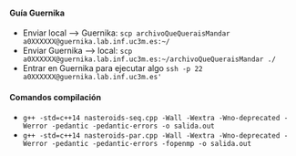 #### Guía Guernika

- Enviar local --> Guernika: ```scp archivoQueQueraisMandar a0XXXXXX@guernika.lab.inf.uc3m.es:~/```
- Enviar Guernika --> local: ```scp a0XXXXXX@guernika.lab.inf.uc3m.es:~/archivoQueQueraisMandar ./ ```
- Entrar en Guernika para ejecutar algo ```ssh -p 22 a0XXXXXX@guernika.lab.inf.uc3m.es'```


#### Comandos compilación
- ```g++ -std=c++14 nasteroids-seq.cpp -Wall -Wextra -Wno-deprecated -Werror -pedantic -pedantic-errors -o salida.out```
- ```g++ -std=c++14 nasteroids-par.cpp -Wall -Wextra -Wno-deprecated -Werror -pedantic -pedantic-errors -fopenmp -o salida.out```
